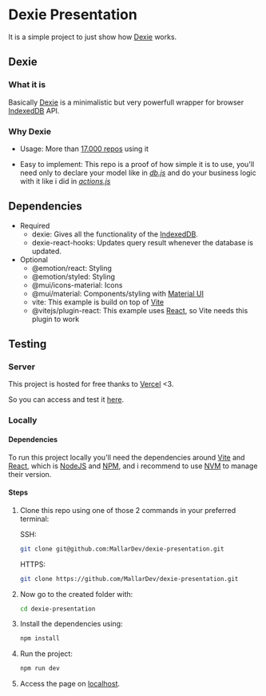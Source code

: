 # Dexie Presentation

It is a simple project to just show how [Dexie][Dexie] works.

## Dexie

### What it is

Basically [Dexie][Dexie] is a minimalistic but very powerfull wrapper for browser [IndexedDB][IndexedDB] API.

### Why Dexie

- Usage: More than [17.000 repos][repos-using] using it

- Easy to implement: This repo is a proof of how simple it is to use, you'll need only to declare your model like in [*db.js*][db] and do your business logic with it like i did in [*actions.js*][actions]

## Dependencies

- Required
    - dexie: Gives all the functionality of the [IndexedDB][IndexedDB].
    - dexie-react-hooks: Updates query result whenever the database is updated.
- Optional
    - @emotion/react: Styling
    - @emotion/styled: Styling
    - @mui/icons-material: Icons
    - @mui/material: Components/styling with [Material UI][MUI]
    - vite: This example is build on top of [Vite][Vite]
    - @vitejs/plugin-react: This example uses [React][React], so Vite needs this plugin to work

## Testing

### Server

This project is hosted for free thanks to [Vercel][Vercel] <3.

So you can access and test it [here][presentation].

### Locally

#### Dependencies

To run this project locally you'll need the dependencies around [Vite][Vite] and [React][React], which is [NodeJS][Node] and [NPM][NPM], and i recommend to use [NVM][NVM] to manage their version.

#### Steps

1. Clone this repo using one of those 2 commands in your preferred terminal:

    SSH:
    ```sh
    git clone git@github.com:MallarDev/dexie-presentation.git
    ```
    HTTPS:

    ```sh
    git clone https://github.com/MallarDev/dexie-presentation.git
    ```

2. Now go to the created folder with:

    
    ```sh
    cd dexie-presentation
    ```

3. Install the dependencies using:

    ```sh
    npm install
    ```

4. Run the project:

    ```sh
    npm run dev
    ```

5. Access the page on [localhost](http://localhost:3000).



[Dexie]: https://dexie.org
[IndexedDB]: https://developer.mozilla.org/en-US/docs/Web/API/IndexedDB_API
[repos-using]: https://github.com/dexie/Dexie.js/network/dependents?dependent_type=REPOSITORY&package_id=UGFja2FnZS0xMzg0ODIyOQ%3D%3D
[db]: /src/database/db.js
[actions]: /src/database/actions.js
[MUI]: https://mui.com
[Vercel]: https://vercel.com
[presentation]: https://dexie-presentation.vercel.app
[Vite]: https://vitejs.dev
[React]: https://react.dev
[Node]: https://nodejs.org
[NPM]: https://www.npmjs.com
[NVM]: https://github.com/nvm-sh/nvm